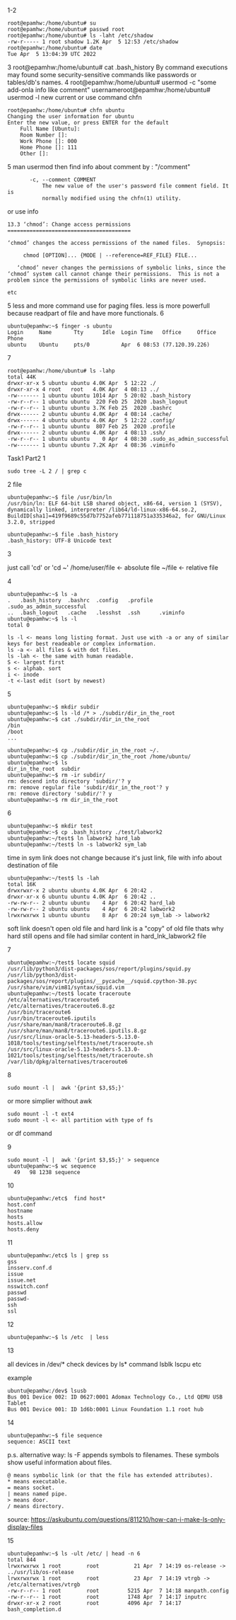 1-2
```
root@epamhw:/home/ubuntu# su
root@epamhw:/home/ubuntu# passwd root
root@epamhw:/home/ubuntu# ls -laht /etc/shadow
-rw-r----- 1 root shadow 1.2K Apr  5 12:53 /etc/shadow
root@epamhw:/home/ubuntu# date
Tue Apr  5 13:04:39 UTC 2022
```
3
root@epamhw:/home/ubuntu# cat .bash_history
By command executions may found some security-sensitive commands like passwords or tables/db's names.
4
root@epamhw:/home/ubuntu# usermod -c "some add-onla info like comment" usernameroot@epamhw:/home/ubuntu# usermod -l new current
or use command chfn
```
root@epamhw:/home/ubuntu# chfn ubuntu
Changing the user information for ubuntu
Enter the new value, or press ENTER for the default
	Full Name [Ubuntu]:
	Room Number []:
	Work Phone []: 000
	Home Phone []: 111
	Other []: 
```
5
man usermod
then find info about comment by : "/comment"
```
       -c, --comment COMMENT
           The new value of the user's password file comment field. It is
           normally modified using the chfn(1) utility.
```

or use info
```
13.3 ‘chmod’: Change access permissions
=======================================

‘chmod’ changes the access permissions of the named files.  Synopsis:

     chmod [OPTION]... {MODE | --reference=REF_FILE} FILE...

   ‘chmod’ never changes the permissions of symbolic links, since the
‘chmod’ system call cannot change their permissions.  This is not a
problem since the permissions of symbolic links are never used.

etc
```
5
less and more command use for paging files. less is more powerfull because readpart of file and have more functionals.
6
```
ubuntu@epamhw:~$ finger -s ubuntu
Login     Name       Tty      Idle  Login Time   Office     Office Phone
ubuntu    Ubuntu     pts/0          Apr  6 08:53 (77.120.39.226)
```
7
```
root@epamhw:/home/ubuntu# ls -lahp
total 44K
drwxr-xr-x 5 ubuntu ubuntu 4.0K Apr  5 12:22 ./
drwxr-xr-x 4 root   root   4.0K Apr  4 08:13 ../
-rw------- 1 ubuntu ubuntu 1014 Apr  5 20:02 .bash_history
-rw-r--r-- 1 ubuntu ubuntu  220 Feb 25  2020 .bash_logout
-rw-r--r-- 1 ubuntu ubuntu 3.7K Feb 25  2020 .bashrc
drwx------ 2 ubuntu ubuntu 4.0K Apr  4 08:14 .cache/
drwx------ 4 ubuntu ubuntu 4.0K Apr  5 12:22 .config/
-rw-r--r-- 1 ubuntu ubuntu  807 Feb 25  2020 .profile
drwx------ 2 ubuntu ubuntu 4.0K Apr  4 08:13 .ssh/
-rw-r--r-- 1 ubuntu ubuntu    0 Apr  4 08:30 .sudo_as_admin_successful
-rw------- 1 ubuntu ubuntu 7.2K Apr  4 08:36 .viminfo
```
Task1 Part2
1
```
sudo tree -L 2 / | grep c
```
2 
file

```
ubuntu@epamhw:~$ file /usr/bin/ln
/usr/bin/ln: ELF 64-bit LSB shared object, x86-64, version 1 (SYSV), dynamically linked, interpreter /lib64/ld-linux-x86-64.so.2, BuildID[sha1]=419f9689c55d7b7752afeb771118751a335346a2, for GNU/Linux 3.2.0, stripped
```
```
ubuntu@epamhw:~$ file .bash_history
.bash_history: UTF-8 Unicode text
```

3

just call 'cd'
or 'cd ~'
/home/user/file <- absolute file
~/file <- relative file

4
```
ubuntu@epamhw:~$ ls -a
.   .bash_history  .bashrc  .config   .profile  .sudo_as_admin_successful
..  .bash_logout   .cache   .lesshst  .ssh      .viminfo
ubuntu@epamhw:~$ ls -l
total 0
```
```
ls -l <- means long listing format. Just use with -a or any of similar keys for best readeable or complex information.
ls -a <- all files & with dot files.
ls -lah <- the same with human readable.
S <- largest first
s <- alphab. sort
i <- inode
-t <-last edit (sort by newest)
```
5
```
ubuntu@epamhw:~$ mkdir subdir
ubuntu@epamhw:~$ ls -ld /* > ./subdir/dir_in_the_root
ubuntu@epamhw:~$ cat ./subdir/dir_in_the_root
/bin
/boot
...

ubuntu@epamhw:~$ cp ./subdir/dir_in_the_root ~/.
ubuntu@epamhw:~$ cp ./subdir/dir_in_the_root /home/ubuntu/
ubuntu@epamhw:~$ ls
dir_in_the_root  subdir
ubuntu@epamhw:~$ rm -ir subdir/
rm: descend into directory 'subdir/'? y
rm: remove regular file 'subdir/dir_in_the_root'? y
rm: remove directory 'subdir/'? y
ubuntu@epamhw:~$ rm dir_in_the_root 
```
6

```
ubuntu@epamhw:~$ mkdir test
ubuntu@epamhw:~$ cp .bash_history ./test/labwork2
ubuntu@epamhw:~/test$ ln labwork2 hard_lab
ubuntu@epamhw:~/test$ ln -s labwork2 sym_lab
```
time in sym link does not change because it's just link, file with info about destination of file

```
ubuntu@epamhw:~/test$ ls -lah
total 16K
drwxrwxr-x 2 ubuntu ubuntu 4.0K Apr  6 20:42 .
drwxr-xr-x 6 ubuntu ubuntu 4.0K Apr  6 20:42 ..
-rw-rw-r-- 2 ubuntu ubuntu    4 Apr  6 20:42 hard_lab
-rw-rw-r-- 2 ubuntu ubuntu    4 Apr  6 20:42 labwork2
lrwxrwxrwx 1 ubuntu ubuntu    8 Apr  6 20:24 sym_lab -> labwork2
```

soft link doesn't open old file and hard link is a "copy" of old file
thats why hard still opens and file had similar content in hard_lnk_labwork2 file

7

```
ubuntu@epamhw:~/test$ locate squid
/usr/lib/python3/dist-packages/sos/report/plugins/squid.py
/usr/lib/python3/dist-packages/sos/report/plugins/__pycache__/squid.cpython-38.pyc
/usr/share/vim/vim81/syntax/squid.vim
ubuntu@epamhw:~/test$ locate traceroute
/etc/alternatives/traceroute6
/etc/alternatives/traceroute6.8.gz
/usr/bin/traceroute6
/usr/bin/traceroute6.iputils
/usr/share/man/man8/traceroute6.8.gz
/usr/share/man/man8/traceroute6.iputils.8.gz
/usr/src/linux-oracle-5.13-headers-5.13.0-1018/tools/testing/selftests/net/traceroute.sh
/usr/src/linux-oracle-5.13-headers-5.13.0-1021/tools/testing/selftests/net/traceroute.sh
/var/lib/dpkg/alternatives/traceroute6
```

8
```
sudo mount -l |  awk '{print $3,$5;}'
```
or more simplier without awk

```
sudo mount -l -t ext4
sudo mount -l <- all partition with type of fs
```
or df command

9

```
sudo mount -l |  awk '{print $3,$5;}' > sequence
ubuntu@epamhw:~$ wc sequence 
  49   98 1238 sequence
```

10

```
ubuntu@epamhw:/etc$  find host*
host.conf
hostname
hosts
hosts.allow
hosts.deny
```

11

```
ubuntu@epamhw:/etc$ ls | grep ss
gss
insserv.conf.d
issue
issue.net
nsswitch.conf
passwd
passwd-
ssh
ssl
```

12

```
ubuntu@epamhw:~$ ls /etc  | less
```

13

all devices in /dev/*
check devices by ls* command
lsblk
lscpu 
etc

example
```
ubuntu@epamhw:/dev$ lsusb
Bus 001 Device 002: ID 0627:0001 Adomax Technology Co., Ltd QEMU USB Tablet
Bus 001 Device 001: ID 1d6b:0001 Linux Foundation 1.1 root hub
```

14

```
ubuntu@epamhw:~$ file sequence 
sequence: ASCII text
```

p.s. alternative way:
ls -F appends symbols to filenames. These symbols show useful information about files.

    @ means symbolic link (or that the file has extended attributes).
    * means executable.
    = means socket.
    | means named pipe.
    > means door.
    / means directory.
source: https://askubuntu.com/questions/811210/how-can-i-make-ls-only-display-files

15

```
ubuntu@epamhw:~$ ls -ult /etc/ | head -n 6
total 844
lrwxrwxrwx 1 root        root           21 Apr  7 14:19 os-release -> ../usr/lib/os-release
lrwxrwxrwx 1 root        root           23 Apr  7 14:19 vtrgb -> /etc/alternatives/vtrgb
-rw-r--r-- 1 root        root         5215 Apr  7 14:18 manpath.config
-rw-r--r-- 1 root        root         1748 Apr  7 14:17 inputrc
drwxr-xr-x 2 root        root         4096 Apr  7 14:17 bash_completion.d
```

